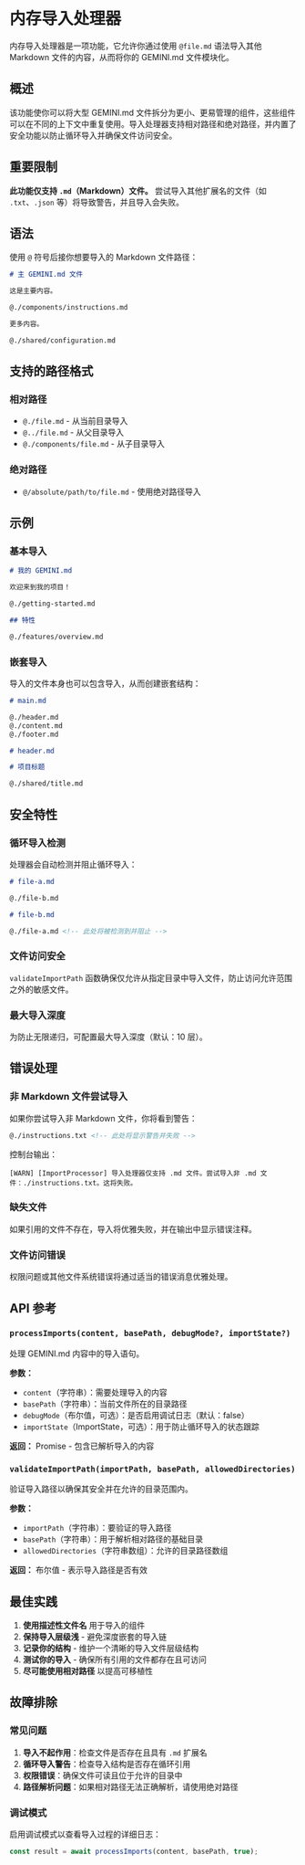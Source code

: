 # 内存导入处理器

内存导入处理器是一项功能，它允许你通过使用 `@file.md` 语法导入其他 Markdown 文件的内容，从而将你的 GEMINI.md 文件模块化。

## 概述

该功能使你可以将大型 GEMINI.md 文件拆分为更小、更易管理的组件，这些组件可以在不同的上下文中重复使用。导入处理器支持相对路径和绝对路径，并内置了安全功能以防止循环导入并确保文件访问安全。

## 重要限制

**此功能仅支持 `.md`（Markdown）文件。** 尝试导入其他扩展名的文件（如 `.txt`、`.json` 等）将导致警告，并且导入会失败。

## 语法

使用 `@` 符号后接你想要导入的 Markdown 文件路径：

```markdown
# 主 GEMINI.md 文件

这是主要内容。

@./components/instructions.md

更多内容。

@./shared/configuration.md
```

## 支持的路径格式

### 相对路径

- `@./file.md` - 从当前目录导入
- `@../file.md` - 从父目录导入
- `@./components/file.md` - 从子目录导入

### 绝对路径

- `@/absolute/path/to/file.md` - 使用绝对路径导入

## 示例

### 基本导入

```markdown
# 我的 GEMINI.md

欢迎来到我的项目！

@./getting-started.md

## 特性

@./features/overview.md
```

### 嵌套导入

导入的文件本身也可以包含导入，从而创建嵌套结构：

```markdown
# main.md

@./header.md
@./content.md
@./footer.md
```

```markdown
# header.md

# 项目标题

@./shared/title.md
```

## 安全特性

### 循环导入检测

处理器会自动检测并阻止循环导入：

```markdown
# file-a.md

@./file-b.md

# file-b.md

@./file-a.md <!-- 此处将被检测到并阻止 -->
```

### 文件访问安全

`validateImportPath` 函数确保仅允许从指定目录中导入文件，防止访问允许范围之外的敏感文件。

### 最大导入深度

为防止无限递归，可配置最大导入深度（默认：10 层）。

## 错误处理

### 非 Markdown 文件尝试导入

如果你尝试导入非 Markdown 文件，你将看到警告：

```markdown
@./instructions.txt <!-- 此处将显示警告并失败 -->
```

控制台输出：

```
[WARN] [ImportProcessor] 导入处理器仅支持 .md 文件。尝试导入非 .md 文件：./instructions.txt。这将失败。
```

### 缺失文件

如果引用的文件不存在，导入将优雅失败，并在输出中显示错误注释。

### 文件访问错误

权限问题或其他文件系统错误将通过适当的错误消息优雅处理。

## API 参考

### `processImports(content, basePath, debugMode?, importState?)`

处理 GEMINI.md 内容中的导入语句。

**参数：**

- `content`（字符串）：需要处理导入的内容
- `basePath`（字符串）：当前文件所在的目录路径
- `debugMode`（布尔值，可选）：是否启用调试日志（默认：false）
- `importState`（ImportState，可选）：用于防止循环导入的状态跟踪

**返回：** Promise<string> - 包含已解析导入的内容

### `validateImportPath(importPath, basePath, allowedDirectories)`

验证导入路径以确保其安全并在允许的目录范围内。

**参数：**

- `importPath`（字符串）：要验证的导入路径
- `basePath`（字符串）：用于解析相对路径的基础目录
- `allowedDirectories`（字符串数组）：允许的目录路径数组

**返回：** 布尔值 - 表示导入路径是否有效

## 最佳实践

1. **使用描述性文件名** 用于导入的组件
2. **保持导入层级浅** - 避免深度嵌套的导入链
3. **记录你的结构** - 维护一个清晰的导入文件层级结构
4. **测试你的导入** - 确保所有引用的文件都存在且可访问
5. **尽可能使用相对路径** 以提高可移植性

## 故障排除

### 常见问题

1. **导入不起作用**：检查文件是否存在且具有 `.md` 扩展名
2. **循环导入警告**：检查导入结构是否存在循环引用
3. **权限错误**：确保文件可读且位于允许的目录中
4. **路径解析问题**：如果相对路径无法正确解析，请使用绝对路径

### 调试模式

启用调试模式以查看导入过程的详细日志：

```typescript
const result = await processImports(content, basePath, true);
```